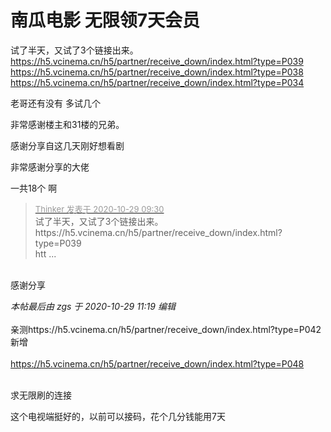 # 南瓜电影 无限领7天会员


试了半天，又试了3个链接出来。<br />
https://h5.vcinema.cn/h5/partner/receive_down/index.html?type=P039<br />
https://h5.vcinema.cn/h5/partner/receive_down/index.html?type=P038<br />
https://h5.vcinema.cn/h5/partner/receive_down/index.html?type=P034<img id="aimg_RaHfG" onclick="zoom(this, this.src, 0, 0, 0)" class="zoom" src="https://cdn.jsdelivr.net/gh/hishis/forum-master/public/images/patch.gif" onmouseover="img_onmouseoverfunc(this)" onload="thumbImg(this)" border="0" alt="" />

老哥还有没有 多试几个

非常感谢楼主和31楼的兄弟。

感谢分享自这几天刚好想看剧

非常感谢分享的大佬

一共18个 啊<img id="aimg_qjOzf" onclick="zoom(this, this.src, 0, 0, 0)" class="zoom" src="https://cdn.jsdelivr.net/gh/hishis/forum-master/public/images/patch.gif" onmouseover="img_onmouseoverfunc(this)" onload="thumbImg(this)" border="0" alt="" />

<div class="quote"><blockquote><font size="2"><a href="https://www.hostloc.com/forum.php?mod=redirect&amp;goto=findpost&amp;pid=9367646&amp;ptid=759610" target="_blank"><font color="#999999">Thinker 发表于 2020-10-29 09:30</font></a></font><br />
试了半天，又试了3个链接出来。<br />
https://h5.vcinema.cn/h5/partner/receive_down/index.html?type=P039<br />
htt ...</blockquote></div><br />
感谢分享<img id="aimg_wqluu" onclick="zoom(this, this.src, 0, 0, 0)" class="zoom" src="https://cdn.jsdelivr.net/gh/hishis/forum-master/public/images/patch.gif" onmouseover="img_onmouseoverfunc(this)" onload="thumbImg(this)" border="0" alt="" />

<i class="pstatus"> 本帖最后由 zgs 于 2020-10-29 11:19 编辑 </i><br />
<br />
亲测https://h5.vcinema.cn/h5/partner/receive_down/index.html?type=P042<br />
新增<br />
<br />
https://h5.vcinema.cn/h5/partner/receive_down/index.html?type=P048

<br />
求无限刷的连接

这个电视端挺好的，以前可以接码，花个几分钱能用7天
